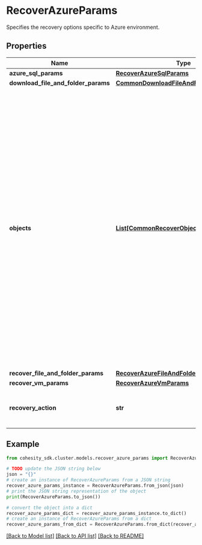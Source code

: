 # RecoverAzureParams

Specifies the recovery options specific to Azure environment.

## Properties

Name | Type | Description | Notes
------------ | ------------- | ------------- | -------------
**azure_sql_params** | [**RecoverAzureSqlParams**](RecoverAzureSqlParams.md) |  | [optional] 
**download_file_and_folder_params** | [**CommonDownloadFileAndFolderParams**](CommonDownloadFileAndFolderParams.md) |  | [optional] 
**objects** | [**List[CommonRecoverObjectSnapshotParams]**](CommonRecoverObjectSnapshotParams.md) | Specifies the list of recover Object parameters. This property is mandatory for all recovery action types except recover vms. While recovering VMs, a user can specify snapshots of VM&#39;s or a Protection Group Run details to recover all the VM&#39;s that are backed up by that Run. For recovering files, specifies the object contains the file to recover. | [optional] 
**recover_file_and_folder_params** | [**RecoverAzureFileAndFolderParams**](RecoverAzureFileAndFolderParams.md) |  | [optional] 
**recover_vm_params** | [**RecoverAzureVmParams**](RecoverAzureVmParams.md) |  | [optional] 
**recovery_action** | **str** | Specifies the type of recover action to be performed. | 

## Example

```python
from cohesity_sdk.cluster.models.recover_azure_params import RecoverAzureParams

# TODO update the JSON string below
json = "{}"
# create an instance of RecoverAzureParams from a JSON string
recover_azure_params_instance = RecoverAzureParams.from_json(json)
# print the JSON string representation of the object
print(RecoverAzureParams.to_json())

# convert the object into a dict
recover_azure_params_dict = recover_azure_params_instance.to_dict()
# create an instance of RecoverAzureParams from a dict
recover_azure_params_from_dict = RecoverAzureParams.from_dict(recover_azure_params_dict)
```
[[Back to Model list]](../README.md#documentation-for-models) [[Back to API list]](../README.md#documentation-for-api-endpoints) [[Back to README]](../README.md)


